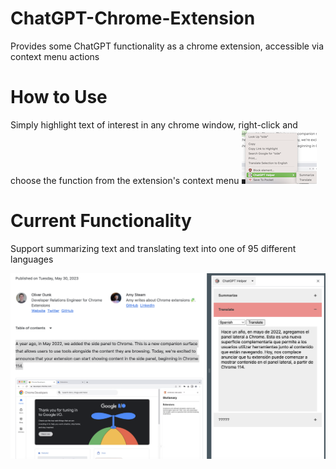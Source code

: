 # ChatGPT-Chrome-Extension
Provides some ChatGPT functionality as a chrome extension, accessible via context menu actions

# How to Use
Simply highlight text of interest in any chrome window, right-click and choose the function from the extension's context menu
![Context Menu](./readme-images/context-menu-example.png)

# Current Functionality
Support summarizing text and translating text into one of 95 different languages

![Translate Example](./readme-images/translate-example.png)

